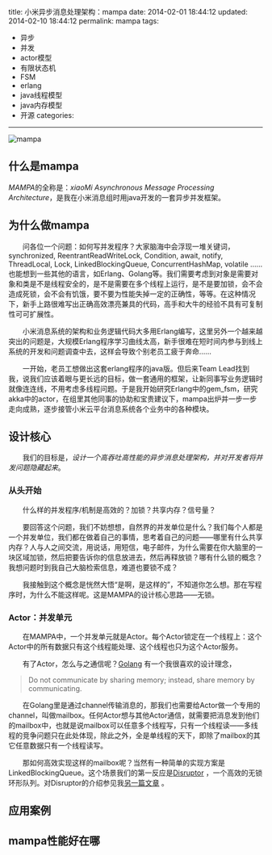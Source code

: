 ﻿title: 小米异步消息处理架构：mampa
date: 2014-02-01 18:44:12
updated: 2014-02-10 18:44:12
permalink: mampa
tags:
 - 异步
 - 并发
 - actor模型
 - 有限状态机
 - FSM
 - erlang
 - java线程模型
 - java内存模型
 - 开源
categories:

---
![mampa](http://lyso.qiniudn.com/mampa.jpg)

## 什么是mampa
*MAMPA*的全称是：*xiaoMi Asynchronous Message Processing Architecture*，是我在小米消息组时用java开发的一套异步并发框架。

## 为什么做mampa
　　问各位一个问题：如何写并发程序？大家脑海中会浮现一堆关键词，synchronized, ReentrantReadWriteLock, Condition, await, notify, ThreadLocal, Lock, LinkedBlockingQueue, ConcurrentHashMap, volatile …… 也能想到一些其他的语言，如Erlang、Golang等。我们需要考虑到对象是需要对象和类是不是线程安全的，是不是需要在多个线程上运行，是不是要加锁，会不会造成死锁，会不会有饥饿，要不要为性能失掉一定的正确性，等等。在这种情况下，新手上路很难写出正确高效漂亮兼具的代码，高手和大牛的经验不具有可复制性可可扩展性。

　　小米消息系统的架构和业务逻辑代码大多用Erlang编写，这里另外一个越来越突出的问题是，大规模Erlang程序学习曲线太高，新手很难在短时间内参与到线上系统的开发和问题调查中去，这样会导致个别老员工疲于奔命……

　　一开始，老员工想做出这套erlang程序的java版。但后来Team Lead找到我，说我们应该着眼与更长远的目标，做一套通用的框架，让新同事写业务逻辑时就像连连线，不用考虑多线程问题。于是我开始研究Erlang中的gem_fsm，研究akka中的actor，在组里其他同事的协助和宝贵建议下，mampa出炉并一步一步走向成熟，逐步接管小米云平台消息系统各个业务中的各种模块。

## 设计核心
　　我们的目标是，*设计一个高吞吐高性能的异步消息处理架构，并对开发者将并发问题隐藏起来*。

### 从头开始
　　什么样的并发程序/机制是高效的？加锁？共享内存？信号量？

　　要回答这个问题，我们不妨想想，自然界的并发单位是什么？我们每个人都是一个并发单位，我们都在做着自己的事情，思考着自己的问题——哪里有什么共享内存？人与人之间交流，用说话，用短信，电子邮件，为什么需要在你大脑里的一块区域加锁，然后把要告诉你的信息放进去，然后再释放锁？哪有什么锁的概念？我想问题时到我自己大脑检索信息，难道也要锁不成？

　　我接触到这个概念是恍然大悟“是啊，是这样的”，不知道你怎么想。那在写程序时，为什么不能这样呢。这是MAMPA的设计核心思路——无锁。

### Actor：并发单元
　　在MAMPA中，一个并发单元就是Actor。每个Actor锁定在一个线程上：这个Actor中的所有数据只有这个线程能处理、这个线程也只为这个Actor服务。

　　有了Actor，怎么与之通信呢？[Golang](http://golang.org/doc/effective_go.html) 有一个我很喜欢的设计理念，

> Do not communicate by sharing memory; instead, share memory by communicating.

　　在Golang里是通过channel传输消息的，那我们也需要给Actor做一个专用的channel，叫做mailbox。任何Actor想与其他Actor通信，就需要把消息发到他们的mailbox中，也就是说mailbox可以任意多个线程写，只有一个线程读——多线程的竞争问题只在此处体现，除此之外，全是单线程的天下，即除了mailbox的其它任意数据只有一个线程读写。

　　那如何高效实现这样的mailbox呢？当然有一种简单的实现方案是LinkedBlockingQueue。这个场景我们的第一反应是[Disruptor](https://github.com/LMAX-Exchange/disruptor) ，一个高效的无锁环形队列。对Disruptor的介绍参见我[另一篇文章](http://lyso.me/2013/09/01/disruptor/) 。


## 应用案例
## mampa性能好在哪


